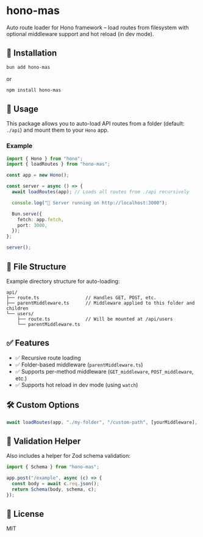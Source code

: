 # hono-mas

Auto route loader for Hono framework – load routes from filesystem with optional middleware support and hot reload (in dev mode).

## 🔧 Installation

```bash
bun add hono-mas
```

or

```bash
npm install hono-mas
```

## 🚀 Usage

This package allows you to auto-load API routes from a folder (default: `./api`) and mount them to your `Hono` app.

### Example

```ts
import { Hono } from "hono";
import { loadRoutes } from "hono-mas";

const app = new Hono();

const server = async () => {
  await loadRoutes(app); // Loads all routes from ./api recursively

  console.log("🚀 Server running on http://localhost:3000");

  Bun.serve({
    fetch: app.fetch,
    port: 3000,
  });
};

server();
```

## 📁 File Structure

Example directory structure for auto-loading:

```
api/
├── route.ts                 // Handles GET, POST, etc.
├── parentMiddleware.ts      // Middleware applied to this folder and children
└── users/
    ├── route.ts             // Will be mounted at /api/users
    └── parentMiddleware.ts
```

## ✅ Features

- ✅ Recursive route loading
- ✅ Folder-based middleware (`parentMiddleware.ts`)
- ✅ Supports per-method middleware (`GET_middleware`, `POST_middleware`, etc.)
- ✅ Supports hot reload in dev mode (using `watch`)

## 🛠 Custom Options

```ts
await loadRoutes(app, "./my-folder", "/custom-path", [yourMiddleware], true);
```

## 🧪 Validation Helper

Also includes a helper for Zod schema validation:

```ts
import { Schema } from "hono-mas";

app.post("/example", async (c) => {
  const body = await c.req.json();
  return Schema(body, schema, c);
});
```

## 📝 License

MIT